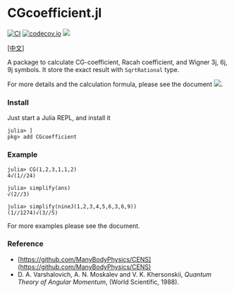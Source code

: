 # CGcoefficient.jl

[![CI](https://github.com/0382/CGcoefficient.jl/actions/workflows/CI.yml/badge.svg)](https://github.com/0382/CGcoefficient.jl/actions/workflows/CI.yml)
[![codecov.io](http://codecov.io/github/0382/CGcoefficient.jl/coverage.svg?branch=master)](http://codecov.io/github/0382/CGcoefficient.jl?branch=master)
[![](https://img.shields.io/badge/docs-dev-blue.svg)](https://0382.github.io/CGcoefficient.jl/dev)

[[中文](README_zh.md)]

A package to calculate CG-coefficient, Racah coefficient, and Wigner 3j, 6j, 9j symbols. It store the exact result with `SqrtRational` type.

For more details and the calculation formula, please see the document [![](https://img.shields.io/badge/docs-dev-blue.svg)](https://0382.github.io/CGcoefficient.jl/dev).

### Install

Just start a Julia REPL, and install it
```julia-repl
julia> ]
pkg> add CGcoefficient
```

### Example

```julia-repl
julia> CG(1,2,3,1,1,2)
4√(1//24)

julia> simplify(ans)
√(2//3)

julia> simplify(nineJ(1,2,3,4,5,6,3,6,9))
(1//1274)√(3//5)
```

For more examples please see the document.

### Reference

- [https://github.com/ManyBodyPhysics/CENS](https://github.com/ManyBodyPhysics/CENS)
- D. A. Varshalovich, A. N. Moskalev and V. K. Khersonskii, *Quantum Theory of Angular Momentum*, (World Scientific, 1988).